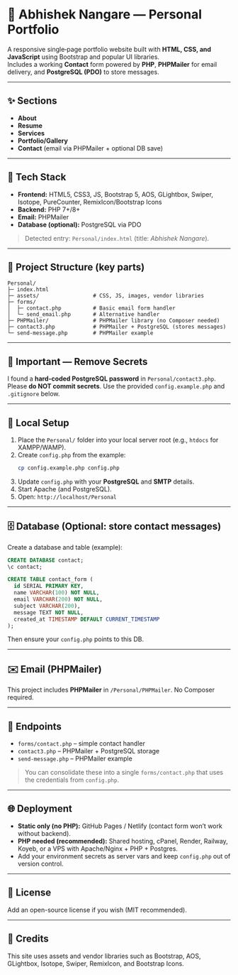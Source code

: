 # 👋 Abhishek Nangare — Personal Portfolio

A responsive single‑page portfolio website built with **HTML, CSS, and JavaScript** using Bootstrap and popular UI libraries.  
Includes a working **Contact** form powered by **PHP**, **PHPMailer** for email delivery, and **PostgreSQL (PDO)** to store messages.

---

## ✨ Sections
- **About**
- **Resume**
- **Services**
- **Portfolio/Gallery**
- **Contact** (email via PHPMailer + optional DB save)

---

## 🧩 Tech Stack
- **Frontend:** HTML5, CSS3, JS, Bootstrap 5, AOS, GLightbox, Swiper, Isotope, PureCounter, RemixIcon/Bootstrap Icons
- **Backend:** PHP 7+/8+
- **Email:** PHPMailer
- **Database (optional):** PostgreSQL via PDO

> Detected entry: `Personal/index.html` (title: *Abhishek Nangare*).

---

## 📁 Project Structure (key parts)
```
Personal/
├─ index.html
├─ assets/                 # CSS, JS, images, vendor libraries
├─ forms/
│  ├─ contact.php          # Basic email form handler
│  └─ send_email.php       # Alternative handler
├─ PHPMailer/              # PHPMailer library (no Composer needed)
├─ contact3.php            # PHPMailer + PostgreSQL (stores messages)
└─ send-message.php        # PHPMailer example
```

---

## 🔐 Important — Remove Secrets
I found a **hard-coded PostgreSQL password** in `Personal/contact3.php`.  
Please **do NOT commit secrets**. Use the provided `config.example.php` and `.gitignore` below.

---

## 🚀 Local Setup
1. Place the `Personal/` folder into your local server root (e.g., `htdocs` for XAMPP/WAMP).  
2. Create `config.php` from the example:
   ```bash
   cp config.example.php config.php
   ```
3. Update `config.php` with your **PostgreSQL** and **SMTP** details.
4. Start Apache (and PostgreSQL).
5. Open: `http://localhost/Personal`

---

## 🗄️ Database (Optional: store contact messages)
Create a database and table (example):
```sql
CREATE DATABASE contact;
\c contact;

CREATE TABLE contact_form (
  id SERIAL PRIMARY KEY,
  name VARCHAR(100) NOT NULL,
  email VARCHAR(200) NOT NULL,
  subject VARCHAR(200),
  message TEXT NOT NULL,
  created_at TIMESTAMP DEFAULT CURRENT_TIMESTAMP
);
```
Then ensure your `config.php` points to this DB.

---

## ✉️ Email (PHPMailer)
This project includes **PHPMailer** in `/Personal/PHPMailer`. No Composer required.

---

## 🔧 Endpoints
- `forms/contact.php` – simple contact handler
- `contact3.php` – PHPMailer + PostgreSQL storage
- `send-message.php` – PHPMailer example

> You can consolidate these into a single `forms/contact.php` that uses the credentials from `config.php`.

---

## 🌐 Deployment
- **Static only (no PHP):** GitHub Pages / Netlify (contact form won’t work without backend).  
- **PHP needed (recommended):** Shared hosting, cPanel, Render, Railway, Koyeb, or a VPS with Apache/Nginx + PHP + Postgres.
- Add your environment secrets as server vars and keep `config.php` out of version control.

---

## 📜 License
Add an open-source license if you wish (MIT recommended).

---

## 🙌 Credits
This site uses assets and vendor libraries such as Bootstrap, AOS, GLightbox, Isotope, Swiper, RemixIcon, and Bootstrap Icons.
